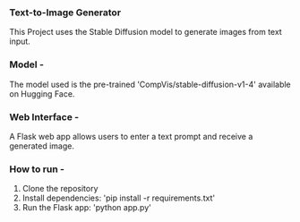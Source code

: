 ### Text-to-Image Generator
This Project uses the Stable Diffusion model to generate images from text input.
### Model -
The model used is the pre-trained 'CompVis/stable-diffusion-v1-4' available on Hugging Face.
### Web Interface -
A Flask web app allows users to enter a text prompt and receive a generated image.
### How to run -
1. Clone the repository
2. Install dependencies: 'pip install -r requirements.txt'
3. Run the Flask app: 'python app.py'
